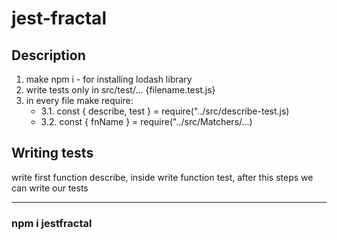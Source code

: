 # jest-fractal

## Description

1. make npm i - for installing lodash library
2. write tests only in src/test/... {filename.test.js}
3. in every file make require:
   - 3.1. const { describe, test } = require("../src/describe-test.js)
   - 3.2. const { fnName } = require("../src/Matchers/...)

## Writing tests

write first function describe, inside write function test, after this steps we can write our tests

---

### npm i jestfractal
